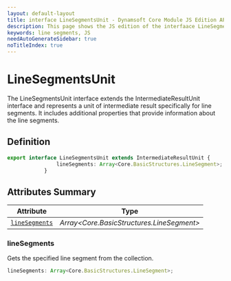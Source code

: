 ```yaml
---
layout: default-layout
title: interface LineSegmentsUnit - Dynamsoft Core Module JS Edition API Reference
description: This page shows the JS edition of the interfaace LineSegmentsUnit in Dynamsoft Core Module.
keywords: line segments, JS
needAutoGenerateSidebar: true
noTitleIndex: true
---
```


# LineSegmentsUnit

The LineSegmentsUnit interface extends the IntermediateResultUnit interface and represents a unit of intermediate result specifically for line segments. It includes additional properties that provide information about the line segments.

## Definition

```ts
export interface LineSegmentsUnit extends IntermediateResultUnit {
                lineSegments: Array<Core.BasicStructures.LineSegment>;
            }
```

## Attributes Summary

| Attribute               | Type |
|----------------------|-------------|
| [`lineSegments`](#linesegments) | *Array<Core.BasicStructures.LineSegment>* |

### lineSegments

Gets the specified line segment from the collection.

```ts
lineSegments: Array<Core.BasicStructures.LineSegment>;
```